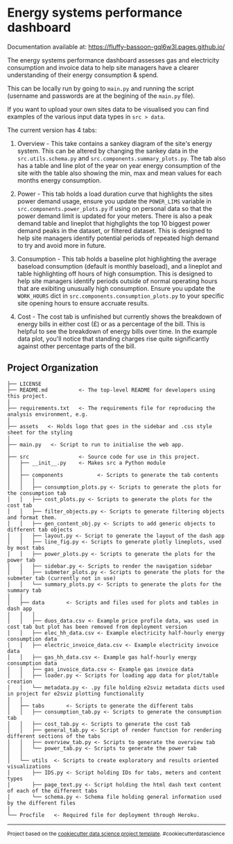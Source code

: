 Energy systems performance dashboard
==============================

Documentation available at: https://fluffy-bassoon-gql6w3l.pages.github.io/

The energy systems performance dashboard assesses gas and electricity consumption and invoice data to help site managers have a clearer understanding of their energy consumption & spend.

This can be locally run by going to `main.py` and running the script (username and passwords are at the begining of the `main.py` file).

If you want to upload your own sites data to be visualised you can find examples of the various input data types in `src > data`.

The current version has 4 tabs:

1. Overview - This take contains a sankey diagram of the site's energy system. This can be altered by changing the sankey data in the `src.utils.schema.py` and `src.components.summary_plots.py`. The tab also has a table and line plot of the year on year energy consumption of the site with the table also showing the min, max and mean values for each months energy consumption.

2. Power - This tab holds a load duration curve that highlights the sites power demand usage, ensure you update the `POWER_LIMS` variable in `src.components.power_plots.py` if using on personal data so that the power demand limit is updated for your meters. There is also a peak demand table and lineplot that highglights the top 10 biggest power demand peaks in the dataset, or filtered dataset. This is designed to help site managers identify potential periods of repeated high demand to try and avoid more in future.

3. Consumption - This tab holds a baseline plot highlighting the average baseload consumption (default is monthly baseload), and a lineplot and table highlighting off hours of high consumption. This is designed to help site managers identify periods outside of normal operating hours that are exibiting unusually high consumption. Ensure you update the `WORK_HOURS` dict in `src.components.consumption_plots.py` to your specific site opening hours to ensure accruate results.

4. Cost - The cost tab is unfinished but currently shows the breakdown of energy bills in either cost (£) or as a percentage of the bill. This is helpful to see the breakdown of energy bills over time. In the example data plot, you'll notice that standing charges rise quite significantly against other percentage parts of the bill.


Project Organization
------------

    ├── LICENSE
    ├── README.md          <- The top-level README for developers using this project.
    │ 
    ├── requirements.txt   <- The requirements file for reproducing the analysis environment, e.g.
    │ 
    ├── assets   <- Holds logo that goes in the sidebar and .css style sheet for the styling
    │ 
    ├── main.py   <- Script to run to initialise the web app.
    │
    ├── src                <- Source code for use in this project.
    │   ├── __init__.py    <- Makes src a Python module
    │   │
    │   ├── components           <- Scripts to generate the tab contents
    │   │   │                 
    │   │   ├── consumption_plots.py <- Scripts to generate the plots for the consumption tab
    │   │   ├── cost_plots.py <- Scripts to generate the plots for the cost tab
    │   │   ├── filter_objects.py <- Scripts to generate filtering objects and format them.
    │   │   ├── gen_content_obj.py <- Scripts to add generic objects to different tab objects
    │   │   ├── layout.py <- Script to generate the layout of the dash app
    │   │   ├── line_fig.py <- Scripts to generate plotly lineplots, used by most tabs
    │   │   ├── power_plots.py <- Scripts to generate the plots for the power tab
    │   │   ├── sidebar.py <- Scripts to render the navigation sidebar 
    │   │   ├── submeter_plots.py <- Scripts to generate the plots for the submeter tab (currently not in use)
    │   │   └── summary_plots.py <- Scripts to generate the plots for the summary tab
    │   │
    │   ├── data       <- Scripts and files used for plots and tables in dash app
    │   │   │                 
    │   │   ├── duos_data.csv <- Example price profile data, was used in cost tab but plot has been removed from deployment version 
    │   │   ├── elec_hh_data.csv <- Example electricity half-hourly energy consumption data
    │   │   ├── electric_invoice_data.csv <- Example electricity invoice data   
    │   │   ├── gas_hh_data.csv <- Example gas half-hourly energy consumption data            
    │   │   ├── gas_invoice_data.csv <- Example gas invoice data              
    │   │   ├── loader.py <- Scripts for loading app data for plot/table creation
    │   │   └── metadata.py <- .py file holding e2sviz metadata dicts used in project for e2sviz plotting functionality
    │   │
    │   ├── tabs       <- Scripts to generate the different tabs            
    │   │   ├── consumption_tab.py <- Scripts to generate the consumption tab
    │   │   ├── cost_tab.py <- Scripts to generate the cost tab            
    │   │   ├── general_tab.py <- Script of render function for rendering different sections of the tabs    
    │   │   ├── overview_tab.py <- Scripts to generate the overview tab 
    │   │   └── power_tab.py <- Scripts to generate the power tab
    │   │
    │   └── utils  <- Scripts to create exploratory and results oriented visualizations   
    │       ├── IDS.py <- Script holding IDs for tabs, meters and content types
    │       ├── page_text.py <- Script holding the html dash text content of each of the different tabs
    │       └── schema.py <- Schema file holding general information used by the different files
    │ 
    └── Procfile   <- Required file for deployment through Heroku.


--------

<p><small>Project based on the <a target="_blank" href="https://drivendata.github.io/cookiecutter-data-science/">cookiecutter data science project template</a>. #cookiecutterdatascience</small></p>
